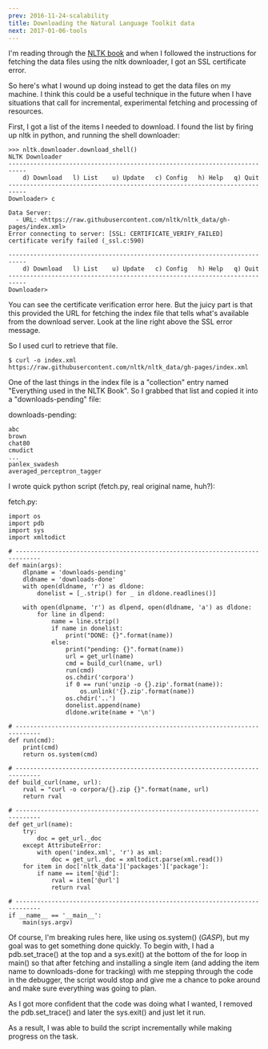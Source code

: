 ```yaml
---
prev: 2016-11-24-scalability
title: Downloading the Natural Language Toolkit data
next: 2017-01-06-tools
---
```


I'm reading through the [NLTK book](http://www.nltk.org/book) and when I
followed the instructions for fetching the data files using the nltk
downloader, I got an SSL certificate error.

So here's what I wound up doing instead to get the data files on my
machine. I think this could be a useful technique in the future when I have
situations that call for incremental, experimental fetching and processing
of resources.

First, I got a list of the items I needed to download. I found the list by
firing up nltk in python, and running the shell downloader:

    >>> nltk.downloader.download_shell()
    NLTK Downloader
    ---------------------------------------------------------------------------
        d) Download   l) List    u) Update   c) Config   h) Help   q) Quit
    ---------------------------------------------------------------------------
    Downloader> c

    Data Server:
      - URL: <https://raw.githubusercontent.com/nltk/nltk_data/gh-pages/index.xml>
    Error connecting to server: [SSL: CERTIFICATE_VERIFY_FAILED] certificate verify failed (_ssl.c:590)

    ---------------------------------------------------------------------------
        d) Download   l) List    u) Update   c) Config   h) Help   q) Quit
    ---------------------------------------------------------------------------
    Downloader>
    
You can see the certificate verification error here. But the juicy part is
that this provided the URL for fetching the index file that tells what's
available from the download server. Look at the line right above the SSL
error message.

So I used curl to retrieve that file.

    $ curl -o index.xml https://raw.githubusercontent.com/nltk/nltk_data/gh-pages/index.xml
    
One of the last things in the index file is a "collection" entry named
"Everything used in the NLTK Book". So I grabbed that list and copied it
into a "downloads-pending" file:

downloads-pending:

    abc
    brown
    chat80
    cmudict
    ...
    panlex_swadesh
    averaged_perceptron_tagger
    
I wrote quick python script (fetch.py, real original name, huh?):

fetch.py:

    import os
    import pdb
    import sys
    import xmltodict

    # -----------------------------------------------------------------------------
    def main(args):
        dlpname = 'downloads-pending'
        dldname = 'downloads-done'
        with open(dldname, 'r') as dldone:
            donelist = [_.strip() for _ in dldone.readlines()]

        with open(dlpname, 'r') as dlpend, open(dldname, 'a') as dldone:
            for line in dlpend:
                name = line.strip()
                if name in donelist:
                    print("DONE: {}".format(name))
                else:
                    print("pending: {}".format(name))
                    url = get_url(name)
                    cmd = build_curl(name, url)
                    run(cmd)
                    os.chdir('corpora')
                    if 0 == run('unzip -o {}.zip'.format(name)):
                        os.unlink('{}.zip'.format(name))
                    os.chdir('..')
                    donelist.append(name)
                    dldone.write(name + '\n')

    # -----------------------------------------------------------------------------
    def run(cmd):
        print(cmd)
        return os.system(cmd)

    # -----------------------------------------------------------------------------
    def build_curl(name, url):
        rval = "curl -o corpora/{}.zip {}".format(name, url)
        return rval

    # -----------------------------------------------------------------------------
    def get_url(name):
        try:
            doc = get_url._doc
        except AttributeError:
            with open('index.xml', 'r') as xml:
                doc = get_url._doc = xmltodict.parse(xml.read())
        for item in doc['nltk_data']['packages']['package']:
            if name == item['@id']:
                rval = item['@url']
                return rval

    # -----------------------------------------------------------------------------
    if __name__ == '__main__':
        main(sys.argv)

Of course, I'm breaking rules here, like using os.system() (*GASP*), but my
goal was to get something done quickly. To begin with, I had a
pdb.set_trace() at the top and a sys.exit() at the bottom of the for loop
in main() so that after fetching and installing a single item (and adding
the item name to downloads-done for tracking) with me stepping through the
code in the debugger, the script would stop and give me a chance to poke
around and make sure everything was going to plan.

As I got more confident that the code was doing what I wanted, I removed
the pdb.set_trace() and later the sys.exit() and just let it run.

As a result, I was able to build the script incrementally while making
progress on the task.

